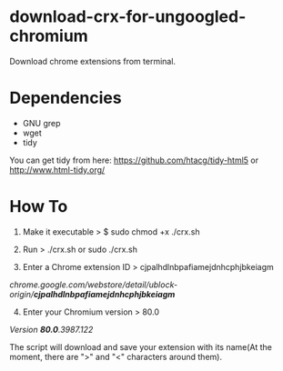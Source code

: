 # download-crx-for-ungoogled-chromium
Download chrome extensions from terminal.

# Dependencies
- GNU grep
- wget
- tidy

You can get tidy from here: https://github.com/htacg/tidy-html5 or http://www.html-tidy.org/

# How To

1. Make it executable > $ sudo chmod +x ./crx.sh

2. Run > ./crx.sh or sudo ./crx.sh

3. Enter a Chrome extension ID > cjpalhdlnbpafiamejdnhcphjbkeiagm

_chrome.google.com/webstore/detail/ublock-origin/**cjpalhdlnbpafiamejdnhcphjbkeiagm**_

4. Enter your Chromium version > 80.0

_Version **80.0**.3987.122_

The script will download and save your extension with its name(At the moment, there are ">" and "<" characters around them).
